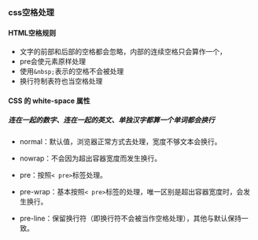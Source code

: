 ### css空格处理
#### HTML空格规则
* 文字的前部和后部的空格都会忽略，内部的连续空格只会算作一个，
* pre会使元素原样处理
* 使用`&nbsp;`表示的空格不会被处理
* 换行符制表符也当空格处理
#### CSS 的 white-space 属性
##### 连在一起的数字、连在一起的英文、单独汉字都算一个单词都会换行
* normal：默认值，浏览器正常方式去处理，宽度不够文本会换行。

* nowrap：不会因为超出容器宽度而发生换行。

* pre：按照`< pre>`标签处理。

* pre-wrap：基本按照`< pre>`标签的处理，唯一区别是超出容器宽度时，会发生换行。

* pre-line：保留换行符（即换行符不会被当作空格处理），其他与默认保持一致。
